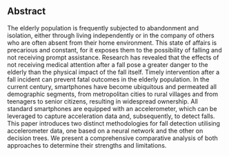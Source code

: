 ## Abstract
The elderly population is frequently subjected to abandonment and isolation, either through
living independently or in the company of others who are often absent from their home
environment. This state of affairs is precarious and constant, for it exposes them to the possibility
of falling and not receiving prompt assistance. Research has revealed that the effects of not
receiving medical attention after a fall pose a greater danger to the elderly than the physical
impact of the fall itself. Timely intervention after a fall incident can prevent fatal outcomes in the
elderly population. In the current century, smartphones have become ubiquitous and permeated
all demographic segments, from metropolitan cities to rural villages and from teenagers to senior
citizens, resulting in widespread ownership. All standard smartphones are equipped with an
accelerometer, which can be leveraged to capture acceleration data and, subsequently, to detect
falls. This paper introduces two distinct methodologies for fall detection utilising accelerometer
data, one based on a neural network and the other on decision trees. We present a comprehensive
comparative analysis of both approaches to determine their strengths and limitations.
